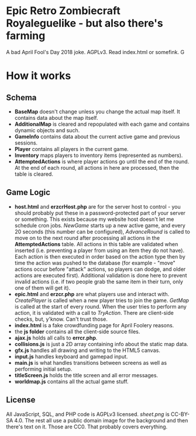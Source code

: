 # Epic Retro Zombiecraft Royaleguelike - but also there's farming

A bad April Fool's Day 2018 joke. AGPLv3. Read index.html or somefink.
G
# How it works

## Schema

* **BaseMap** doesn't change unless you change the actual map itself. It contains data about the map itself.
* **AdditionalMap** is cleared and repopulated with each game and contains dynamic objects and such.
* **GameInfo** contains data about the current active game and previous sessions.
* **Player** contains all players in the current game.
* **Inventory** maps players to inventory items (represented as numbers).
* **AttemptedActions** is where player actions go until the end of the round. At the end of each round, all actions in here are processed, then the table is cleared.

## Game Logic

* **host.html** and **erzcrHost.php** are for the server host to control - you should probably put these in a password-protected part of your server or something. This exists because my website host doesn't let me schedule cron jobs. *NewGame* starts up a new active game, and every 20 seconds (this number can be configured), *AdvanceRound* is called to move on to the next round after processing all actions in the  **AttemptedActions** table. All actions in this table are validated when inserted (i.e. preventing a player from using an item they do not have). Each action is then executed in order based on the action type then by time the action was pushed to the database (for example - "move" actions occur before "attack" actions, so players can dodge, and older actions are executed first). Additional validation is done here to prevent invalid actions (i.e. if two people grab the same item in their turn, only one of them will get it).
* **epic.html** and **erzcr.php** are what players use and interact with. *CreatePlayer* is called when a new player tries to join the game. *GetMap* is called at the start of every round. When the user tries to perform any action, it is validated with a call to *TryAction*. There are client-side checks, but, y'know. Can't trust those.
* **index.html** is a fake crowdfunding page for April Foolery reasons.
* the **js folder** contains all the client-side source files.
 * **ajax.js** holds all calls to **errcr.php**.
 * **collisions.js** is just a 2D array containing info about the static map data.
 * **gfx.js** handles all drawing and writing to the HTML5 canvas.
 * **input.js** handles keyboard and gamepad input.
 * **main.js** is what handles transitions between screens as well as performing initial setup.
 * **titleScreen.js** holds the title screen and all error messages.
 * **worldmap.js** contains all the actual game stuff.

## License

All JavaScript, SQL, and PHP code is AGPLv3 licensed. *sheet.png* is CC-BY-SA 4.0. The rest all use a public domain image for the background and then there's text on it. Those are CC0. That probably covers everything.